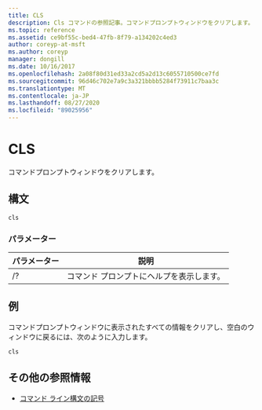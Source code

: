 ```yaml
---
title: CLS
description: Cls コマンドの参照記事。コマンドプロンプトウィンドウをクリアします。
ms.topic: reference
ms.assetid: ce9bf55c-bed4-47fb-8f79-a134202c4ed3
author: coreyp-at-msft
ms.author: coreyp
manager: dongill
ms.date: 10/16/2017
ms.openlocfilehash: 2a08f80d31ed33a2cd5a2d13c6055710500ce7fd
ms.sourcegitcommit: 96d46c702e7a9c3a321bbbb5284f73911c7baa3c
ms.translationtype: MT
ms.contentlocale: ja-JP
ms.lasthandoff: 08/27/2020
ms.locfileid: "89025956"
---
```

# <a name="cls"></a>CLS

コマンドプロンプトウィンドウをクリアします。

## <a name="syntax"></a>構文

```
cls
```

### <a name="parameters"></a>パラメーター

| パラメーター | 説明 |
| --------- | ----------- |
| /? | コマンド プロンプトにヘルプを表示します。 |

## <a name="examples"></a>例

コマンドプロンプトウィンドウに表示されたすべての情報をクリアし、空白のウィンドウに戻るには、次のように入力します。

```
cls
```

## <a name="additional-references"></a>その他の参照情報

- [コマンド ライン構文の記号](command-line-syntax-key.md)